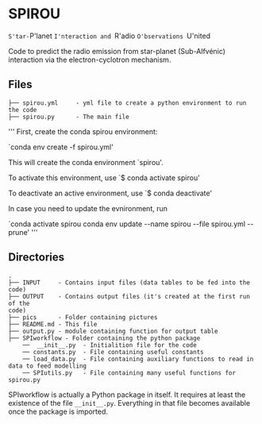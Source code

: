 # SPIROU

`S'tar-`P'lanet `I'nteraction and `R'adio `O'bservations `U'nited

Code to predict the radio emission from star-planet (Sub-Alfvénic) interaction
via the electron-cyclotron mechanism.  


## Files

```
├── spirou.yml     - yml file to create a python environment to run the code
├── spirou.py      - The main file
```


'''
First, create the conda spirou environment:

`conda env create -f spirou.yml' 

This will create the conda environment `spirou'. 

To activate this environment, use `$ conda activate spirou'

To deactivate an active environment, use `$ conda deactivate' 

In case you need to update the evnironment, run 

`conda activate spirou
conda env update --name spirou --file spirou.yml --prune'
'''

## Directories

```
.
├── INPUT     - Contains input files (data tables to be fed into the code)
├── OUTPUT    - Contains output files (it's created at the first run of the
code)
├── pics      - Folder containing pictures 
├── README.md - This file
├── output.py - module containing function for output table 
├── SPIworkflow - Folder containing the python package 
    ──  __init__.py  - Initialition file for the code 
    ── constants.py  - File containing useful constants 
    ── load_data.py  - File containing auxiliary functions to read in data to feed modelling
    ── SPIutils.py   - File containing many useful functions for spirou.py
```

SPIworkflow is actually a Python package in itself. It requires at least
the existence of the file ``__init__.py``. Everything in that file becomes
available once the package is imported. 

